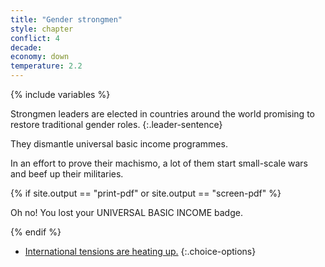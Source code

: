 ```yaml
---
title: "Gender strongmen"
style: chapter
conflict: 4
decade: 
economy: down
temperature: 2.2
---
```


{% include variables %}

Strongmen leaders are elected in countries around the world promising to restore traditional gender roles.
{:.leader-sentence}

They dismantle universal basic income programmes.

In an effort to prove their machismo, a lot of them start small-scale wars and beef up their militaries.

{% if site.output == "print-pdf" or site.output == "screen-pdf" %}

Oh no! You lost your UNIVERSAL BASIC INCOME badge.

{% endif %}

- [International tensions are heating up.](chapter_global-south-uprising-and-climate-wars.html)
{:.choice-options}
